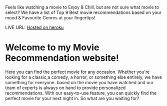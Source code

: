 
Feels like watching a movie to Enjoy & Chill, but are not sure what movie to select?
We have a list of Top 9 Best movie recommendations based on your mood & Favourite Genres at your fingertips!

LIVE URL: [Hosted on heroku](https://movie-recommendation-ronaksm.herokuapp.com/)

# Welcome to my Movie Recommendation website! 
Here you can find the perfect movie for any occasion. Whether you're looking for a classic,a 
comedy, a horror, or something else entirely, we have something for 
everyone. based on the movie you have watched
and our team of experts is always on hand to provide personalized 
recommendations. With our easy-to-use feature, you can quickly 
find the perfect movie for your next night in. So what are you waiting 
for?


